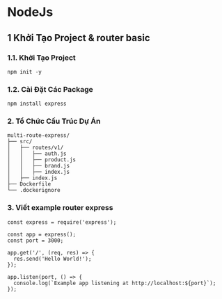 # NodeJs

## 1 Khởi Tạo Project & router basic
### 1.1. Khởi Tạo Project
```
npm init -y
```

### 1.2. Cài Đặt Các Package
```
npm install express
```

### 2. Tổ Chức Cấu Trúc Dự Án
```
multi-route-express/
├── src/
│   ├── routes/v1/
│   │   ├── auth.js
│   │   ├── product.js
│   │   ├── brand.js
│   │   ├── index.js
│   ├── index.js
├── Dockerfile
└── .dockerignore
````

### 3. Viết example router express
```
const express = require('express');

const app = express();
const port = 3000;

app.get('/', (req, res) => {
  res.send('Hello World!');
});

app.listen(port, () => {
  console.log(`Example app listening at http://localhost:${port}`);
});
```